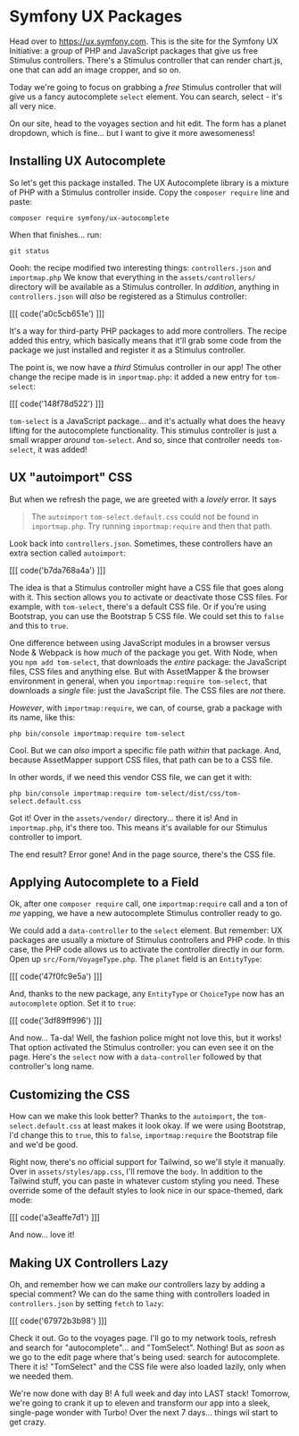 # Symfony UX Packages

Head over to https://ux.symfony.com. This is the site for the Symfony UX Initiative:
a group of PHP and JavaScript packages that give us free Stimulus controllers.
There's a Stimulus controller that can render chart.js, one that can add an image
cropper, and so on.

Today we're going to focus on grabbing a *free* Stimulus controller that will give
us a fancy autocomplete `select` element. You can search, select - it's all very
nice.

On our site, head to the voyages section and hit edit. The form has a planet dropdown,
which is fine... but I want to give it more awesomeness!

## Installing UX Autocomplete

So let's get this package installed. The UX Autocomplete library is a mixture of
PHP with a Stimulus controller inside. Copy the `composer require` line and paste:

```terminal-silent
composer require symfony/ux-autocomplete
```

When that finishes... run:

```terminal
git status
```

Oooh: the recipe modified two interesting things: `controllers.json` and `importmap.php`
We know that everything in the `assets/controllers/` directory will be available
as a Stimulus controller. In *addition*, anything in `controllers.json`
will *also* be registered as a Stimulus controller:

[[[ code('a0c5cb651e') ]]]

It's a way for third-party PHP packages to add more controllers. The recipe added
this entry, which basically means that it'll grab some code from the package we just
installed and register it as a Stimulus controller.

The point is, we now have a *third* Stimulus controller in our app! The other change
the recipe made is in `importmap.php`: it added a new entry for `tom-select`:

[[[ code('148f78d522') ]]]

`tom-select` is a JavaScript package... and it's actually what does the heavy lifting
for the autocomplete functionality. This stimulus controller is just a small wrapper
*around* `tom-select`. And so, since that controller needs `tom-select`, it was added!

## UX "autoimport" CSS

But when we refresh the page, we are greeted with a *lovely* error. It says

> The `autoimport` `tom-select.default.css` could not be found in `importmap.php`.
> Try running `importmap:require` and then that path.

Look back into `controllers.json`. Sometimes, these controllers have an extra section
called `autoimport`:

[[[ code('b7da768a4a') ]]]

The idea is that a Stimulus controller might have a CSS file that goes along with it.
This section allows you to activate or deactivate those CSS files. For example,
with `tom-select`, there's a default CSS file. Or if you're using Bootstrap,
you can use the Bootstrap 5 CSS file. We could set this to `false` and this to `true`.

One difference between using JavaScript modules in a browser versus Node &
Webpack is how *much* of the package you get. With Node, when you `npm add tom-select`,
that downloads the *entire* package: the JavaScript files, CSS files and
anything else. But with AssetMapper & the browser environment in general, when
you `importmap:require tom-select`, that downloads a *single* file: just the
JavaScript file. The CSS files are *not* there.

*However*, with `importmap:require`, we can, of course, grab a package
with its name, like this:

```terminal-silent
php bin/console importmap:require tom-select
```

Cool. But we can *also* import a specific file path *within* that package. And,
because AssetMapper support CSS files, that path can be to a CSS file.

In other words, if we need this vendor CSS file, we can get it with:

```terminal
php bin/console importmap:require tom-select/dist/css/tom-select.default.css
```

Got it! Over in the `assets/vendor/` directory... there it is! And in
`importmap.php`, it's there too. This means it's available for our Stimulus
controller to import.

The end result? Error gone! And in the page source, there's the CSS file.

## Applying Autocomplete to a Field

Ok, after one `composer require` call, one `importmap:require` call and a ton of
*me* yapping, we have a new autocomplete Stimulus controller ready to go.

We could add a `data-controller` to the `select` element. But remember: UX packages
are usually a mixture of Stimulus controllers and PHP code. In this case, the PHP
code allows us to activate the controller directly in our form. Open up
`src/Form/VoyageType.php`. The `planet` field is an `EntityType`:

[[[ code('47f0fc9e5a') ]]]

And, thanks to the new package, any `EntityType` or `ChoiceType` now has an
`autocomplete` option. Set it to `true`:

[[[ code('3df89ff996') ]]]

And now... Ta-da! Well, the fashion police might not love this, but it works!
That option activated the Stimulus controller: you can even see it on the page.
Here's the `select` now with a `data-controller` followed by that controller's
long name.

## Customizing the CSS

How can we make this look better? Thanks to the `autoimport`, the
`tom-select.default.css` at least makes it look okay. If we were using Bootstrap,
I'd change this to `true`, this to `false`, `importmap:require` the Bootstrap
file and we'd be good.

Right now, there's no official support for Tailwind, so we'll style it manually.
Over in `assets/styles/app.css`, I'll remove the `body`. In addition to the Tailwind
stuff, you can paste in whatever custom styling you need. These override some
of the default styles to look nice in our space-themed, dark mode:

[[[ code('a3eaffe7d1') ]]]

And now... love it!

## Making UX Controllers Lazy

Oh, and remember how we can make *our* controllers lazy by adding a special comment?
We can do the same thing with controllers loaded in `controllers.json` by
setting `fetch` to `lazy`:

[[[ code('67972b3b98') ]]]

Check it out. Go to the voyages page. I'll go to my network tools, refresh and
search for "autocomplete"... and "TomSelect". Nothing! But as *soon* as we go to the
edit page where that's being used: search for autocomplete. There it is! "TomSelect"
and the CSS file were also loaded lazily, only when we needed them.

We're now done with day 8! A full week and day into LAST stack! Tomorrow, we're
going to crank it up to eleven and transform our app into a sleek, single-page
wonder with Turbo! Over the next 7 days... things wil start to get crazy.
